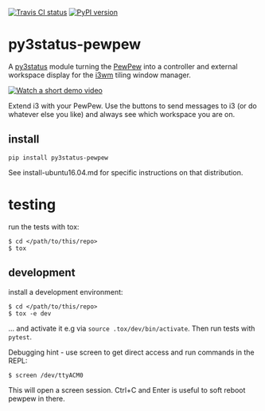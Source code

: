 [![Travis CI status](https://api.travis-ci.org/obestwalter/py3status-pewpew.png)](https://travis-ci.org/obestwalter/py3status-pewpew)
[![PyPI version](https://badge.fury.io/py/i3configger.svg)](https://pypi.org/project/i3configger/)

# py3status-pewpew

A [py3status](https://github.com/ultrabug/py3status) module turning the [PewPew](https://pewpew.readthedocs.io) into a controller and external workspace display for the [i3wm](https://i3wm.org/) tiling window manager.

[![Watch a short demo video](http://img.youtube.com/vi/0Oy2CE2GZ7s/0.jpg)](http://www.youtube.com/watch?v=0Oy2CE2GZ7s "py3status-pewpew status controller")

Extend i3 with your PewPew. Use the buttons to send messages to i3 (or do whatever else you like) and always see which workspace you are on.

## install

```text
pip install py3status-pewpew
```

See install-ubuntu16.04.md for specific instructions on that distribution.

# testing

run the tests with tox:

```console
$ cd </path/to/this/repo>
$ tox
```

## development

install a development environment:

```console
$ cd </path/to/this/repo>
$ tox -e dev
```

... and activate it e.g via `source .tox/dev/bin/activate`. Then run tests with `pytest`.

Debugging hint - use screen to get direct access and run commands in the REPL:

    $ screen /dev/ttyACM0

This will open a screen session. Ctrl+C and Enter is useful to soft reboot pewpew in there.
